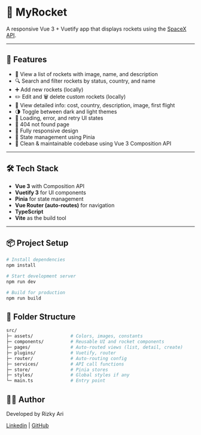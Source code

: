# 🚀 MyRocket

A responsive Vue 3 + Vuetify app that displays rockets using the [SpaceX API](https://github.com/r-spacex/SpaceX-API).

---

## 🌟 Features

- 🚀 View a list of rockets with image, name, and description
- 🔍 Search and filter rockets by status, country, and name
- ➕ Add new rockets (locally)
- ✏️ Edit and 🗑️ delete custom rockets (locally)
- 📄 View detailed info: cost, country, description, image, first flight
- 🌗 Toggle between dark and light themes
- 🔁 Loading, error, and retry UI states
- 🧭 404 not found page
- 📱 Fully responsive design
- 🧠 State management using Pinia
- 🧪 Clean & maintainable codebase using Vue 3 Composition API

---

## 🛠 Tech Stack

- **Vue 3** with Composition API
- **Vuetify 3** for UI components
- **Pinia** for state management
- **Vue Router (auto-routes)** for navigation
- **TypeScript**
- **Vite** as the build tool

---

## 📦 Project Setup

```bash
# Install dependencies
npm install

# Start development server
npm run dev

# Build for production
npm run build
```

## 📁 Folder Structure

```bash
src/
├─ assets/              # Colors, images, constants
├─ components/          # Reusable UI and rocket components
├─ pages/               # Auto-routed views (list, detail, create)
├─ plugins/             # Vuetify, router
├─ router/              # Auto-routing config
├─ services/            # API call functions
├─ store/               # Pinia stores
├─ styles/              # Global styles if any
└─ main.ts              # Entry point
```

## 🧑‍🚀 Author

Developed by Rizky Ari

[Linkedin](https://www.linkedin.com/in/rizkyarihar/) | [GitHub](https://github.com/rizkyari)
